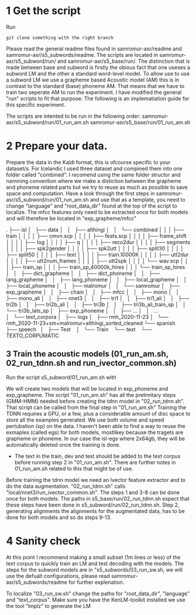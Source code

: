 



# 1 Get the script

Run 
```
git clone something with the right branch
```

Please read the general readme files found in samromur-asr/readme and samromur-asr/s5_subwords/readme. The scripts are located in samromur-asr/s5_subword/run/ and samromur-asr/s5_base/run/. The distinction that is made between base and subword is firstly the obious fact that one useses a subword LM and the other a standard word-level model. To allow use to use a subword LM we use a grapheme based Acoustic model (AM) this is in contrast to the standard (base) phoneme AM. That means that we have to train two seperate AM to run the experiment. I have modified the general "run" scripts to fit that purpose. The following is an implematiation guide for this specific experiment. 

The scripts are intented to be run in the following order:
    samromur-asr/s5_subword/run/01_run_am.sh
    samromur-asr/s5_base/run/01_run_am.sh


# 2 Prepare your data. 

Prepare the data in the Kaldi format, this is ofcourse specific to your dataset/s. For Icelandic I used three dataset and compined them into one folder called "combined". I recomend using the same folder structor and namining convention where we make a distiction between the grapheme and phoneme related parts but we try to reuse as much as possible to save space and computation. Have a look through the first steps in samromur-asr/s5_subword/run/01_run_am.sh and use that as a template, you need to change "language" and "root_data_dir" found at the top of the script to localize. The mfcc features only need to be extracted once for both models and will therefore be located in "exp_grapheme/mfcc"

.
├── isl
│   ├── data
│   │   ├── althingi
│   │   └── combined
│	│	│   ├── train
│	│	│	│   ├── cmvn.scp
│	│	│	│   ├── feats.scp
│	│	│	│   ├── frame_shift
│	│	│	│   ├── log
│	│	│	│   ├── q
│	│	│	│   ├── reco2dur
│	│	│	│   ├── segments
│	│	│	│   ├── spk2gender
│	│	│	│   ├── spk2utt
│	│	│	│   ├── split30
│	│	│	│   ├── split50
│	│	│	│   ├── text
│	│	│	│   ├── train.10000K
│	│	│	│   ├── utt2dur
│	│	│	│   ├── utt2num_frames
│	│	│	│   ├── utt2spk
│	│	│	│   └── wav.scp
│	│	│   ├── train_sp
│	│	│   ├── train_sp_40000k_hires
│	│	│   └── train_sp_hires
│   │   ├── dict_grapheme
│   │   ├── dict_phoneme
│   │   ├── lang_grapheme
│   │   ├── lang_phoneme
│   │   ├── local_grapheme
│   │   ├── local_phoneme
│   │   ├── malromur
│   │   └── samromur
│   ├── exp_grapheme
│   │   ├── chain
│   │   ├── mfcc
│   │   ├── mono
│   │   ├── mono_ali
│   │   ├── nnet3
│   │   ├── tri1
│   │   ├── tri1_ali
│   │   ├── tri2b
│   │   ├── tri2b_ali
│   │   ├── tri3b
│   │   ├── tri3b_ali_train_sp
│   │   └── tri3b_lats_sp
│   ├── exp_phoneme
│   │   ├── ...
│   │   ...        
│   └── text_corpora
│       ├── logs
│       ├── rmh_2020-11-23
│       └── rmh_2020-11-23+sm+malromur+althingi_sorted_cleaned
└── spanish
    ├── speech
    │   ├── Test
    │   └── Train
    └── text
        └── TEXTO_CORPUMATIC


## 3 Train the acoustic models (01_run_am.sh, 02_run_tdnn.sh and run_ivector_common.sh)
Run the script s5_subword/01_run_am.sh with  

We will create two models that will be located in exp_phoneme and exp_grapheme. The script "01_run_am.sh" has all the prelimitary steps (GMM-HMM) needed before creating the tdnn model in "02_run_tdnn.sh". That script can be called from the final step in "01_run_am.sh" Training the TDNN requires a GPU, or a few, plus a considerable amount of disc space to store all the examples generated. We use both volume and speed pertubation (sp) on the data. I haven't been able to find a way to reuse the exmaples (called egs) for both models, mostlikey because the tragets are grapheme or phoneme. In our case the isl-egs where 2x64gb, they will be automatically deleted once the training is done. 

* The text in the train, dev and test should be added to the text corpus before running step 2 in "01_run_am.sh". There are further notes in 01_run_am.sh related to this that might be of use.

Before training the tdnn model we need an Ivector feature extractor and to do the data augmentation. "02_run_tdnn.sh" calls "local/nnet3/run_ivector_common.sh". The steps 1 and 3-8 can be done once for both models. The paths in s5_base/run/02_run_tdnn.sh expect that these steps have been done in s5_subword/run/02_run_tdnn.sh. Step 2, generating alignments the alignments for the augmentated data, has to be done for both models and so do steps 9-13.  



# 4 Sanity check

At this point I recommend making a small subset (1m lines or less) of the text corpus to quickly train an LM and test decoding with the models. The steps for the subword models are in "s5_subwords/03_run_sw.sh, we will use the defualt configurations, please read samromur-asr/s5_subwords/readme for further explenation. 

To localize "03_run_sw.sh" change the paths for "root_data_dir", "language" and "text_corpus". Make sure you have the KenLM-toolkit installed we use the tool "lmplz" to generate the LM

